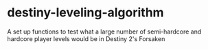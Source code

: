 # destiny-leveling-algorithm
A set up functions to test what a large number of semi-hardcore and hardcore player levels would be in Destiny 2's Forsaken
